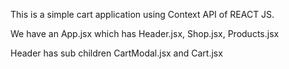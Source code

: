 This is a simple cart application using Context API of REACT JS.

We have an App.jsx which has Header.jsx, Shop.jsx, Products.jsx

Header has sub children CartModal.jsx and Cart.jsx
